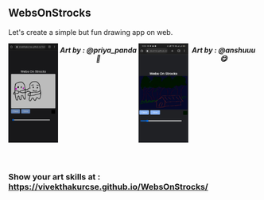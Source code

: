 <h2>WebsOnStrocks</h2>
Let's create a simple but fun drawing app on web.

<div style="width:100%;display:grid;place-items:center">
  <div style="width:100%;height:250px;display:flex;">
    <p align="center"><img width="100x" height="200px" src="https://raw.githubusercontent.com/vivekthakurcse/WebsOnStrocks/main/Art%20Works/IMG-20230213-WA0003.jpg">
    <h5 align="center">Art by : @priya_panda🐼</h5>
    <p align="center"><img width="100px" height="200px" src="https://raw.githubusercontent.com/vivekthakurcse/WebsOnStrocks/main/Art%20Works/IMG-20230213-WA0004.jpg">
    <h5 align="center">Art by : @anshuuu😋</h5>
   </div>
</div>


<h3>Show your art skills at : <a href="https://vivekthakurcse.github.io/WebsOnStrocks/">https://vivekthakurcse.github.io/WebsOnStrocks/</h3>
